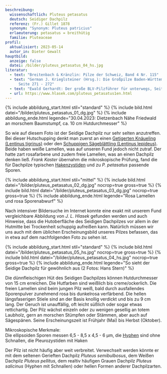```yaml
---
beschreibung:
  wissenschaftlich: Pluteus petasatus
  deutsch: Seidiger Dachpilz
  referenz: (Fr.) Gillet 1878
  synonym: "Synonym: Pluteus patricius"
  erlaeuterung: petasatus = breithütig
  familie: Pluteaceae
profil:
  aktualisiert: 2023-05-14
  autor_in: Dieter Gewalt
hauptbild:
  anzeige: false
  datei: /bilder/pluteus_petasatus_04_hs.jpg
literatur:
  - text: "Breitenbach & Kränzlin: Pilze der Schweiz, Band 4 Nr. 115"
  - text: "German J. Krieglsteiner (Hrsg.): Die Großpilze Baden-Württembetgs Band 4,
      Seite 271 - 272"
  - text: "Ewald Gerhardt: Der große BLV-Pilzführer für unterwegs, Seite 54"
  - url: https://www.hlasek.com/pluteus_petasatus1en.html
---
```

{% include abbildung_start.html stil="standard" %}
{% include bild.html datei="/bilder/pluteus_petasatus_01_dg.jpg" %}
{% include abbildung_ende.html legende="30.04.2023: Dietzenbach Nähe Friedwald an morschem Baumstumpf, ca. 10 cm Hutdurchmesser" %}

So wie auf diesem Foto ist der Seidige Dachpilz nur sehr selten anzutreffen. Bei dieser Hutschupping denkt man zuerst an einen [Getigerten Knäueling (Lentinus tigrinus)](/pilze/lentinus-tigrinus-getigerter-knäueling) oder den [Schuppigen Sägeblättling (Lentinus lepideus)](/pilze/lentinus-lepideus-schuppiger-sägeblättling). Beide haben weiße Lamellen, was auf unseren Fund jedoch nicht zutraf. Der hatte zart rosafarbene und zudem freie Lamellen, was an einen Dachpilz denken ließ. *Frank Kaster* übernahm die mikroskopische Prüfung, fand die für Dachpilze typischen [Hakenzystiden](Zystiden "Glossar") und zu *P. petasatus* passende Sporen.

{% include abbildung_start.html stil="mittel" %}
{% include bild.html datei="/bilder/pluteus_petasatus_02_dg.jpg" nocrop=true gross=true %}
{% include bild.html datei="/bilder/pluteus_petasatus_03_dg.jpg" nocrop=true gross=true %}
{% include abbildung_ende.html legende="Rosa Lamellen und rosa Sporenabwurf" %}

Nach intensiver Bildersuche im Internet konnte eine exakt mit unserem Fund vergleichbare Abbildung von *J. L. Hlasek* gefunden werden und auch Hinweise, dass die Hutoberfläche des Seidigen Dachpilzes vor allem in der Hutmitte bei Trockenheit schuppig aufreißen kann. Natürlich müssen wir uns auch mit dem üblichen Erscheinungsbild unseres Pilzes befassen, das in etwa auf dem nachfolgenden Foto zu sehen ist.

{% include abbildung_start.html stil="standard" %}
{% include bild.html datei="/bilder/pluteus_petasatus_05_hs.jpg" nocrop=true gross=true %}
{% include bild.html datei="/bilder/pluteus_petasatus_04_hs.jpg" nocrop=true gross=true %}
{% include abbildung_ende.html legende="So sieht der Seidige Dachpilz für gewöhnlich aus (2 Fotos: Hans Stern)" %}

Die dünnfleischigen Hüt des Seidigen Dachpilzes können Hutdurchmesser von 15 cm erreichen. Die Hutfarben sind weißlich bis creme/ockerlich. Die freien Lamellen sind beim jungen Pilz weiß, bald durch ausfallendes Sporenpulver zunehmend rosa bis dunkelrosa verfärbend. Die hellen längsfaserigen Stiele sind an der Basis knollig verdickt und bis zu 9 cm lang. Der Geruch ist unauffällig, oft leicht süßlich oder sogar etwas rettichartig. Der Pilz wächst einzeln oder zu wenigen gesellig an totem Laubholz, gern an morschen Stümpfen oder Stämmen, aber auch auf Sägespänen. Seine Erscheinungszeit ist Frühjahr (Mai) bis Herbst (Oktober).

Mikroskopische Merkmale:\
Die ellipsoiden Sporen messen 6,5 - 8,5 x 4,5 - 6 µm, die [Hyphen](Hyphen "Glossar") sind ohne Schnallen, die Pleurozystiden mit Haken

Der Pilz ist nicht häufig aber weit verbreitet. Verwechselt werden könnte er mit dem seltenen Gerieften Dachpilz *Pluteus semibulbosus*, dem Weißen Dachpilz *Pluteus pellitus*, dem realtiv häufigen Grauen Dachpilz *Pluteus salicinus* (Hyphen mit Schnallen) oder hellen Formen anderer Dachpilzarten.